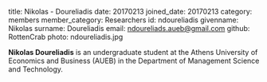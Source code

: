  title: Nikolas - Doureliadis
 date: 20170213
 joined_date: 20170213
 category: members
 member_category: Researchers
 id: ndoureliadis
 givenname: Nikolas
 surname: Doureliadis
 email: ndoureliads.aueb@gmail.com
 github: RottenCrab
 photo: ndoureliadis.jpg
 
 **Nikolas Doureliadis** is an undergraduate student at the Athens University of Economics and Business (AUEB) in the Department of Management Science and Technology.
